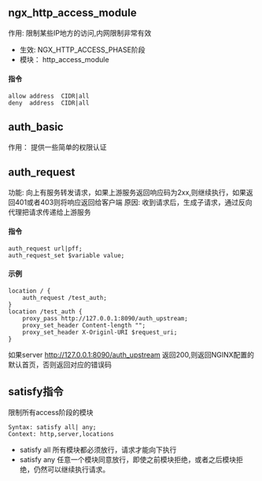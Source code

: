 ## ngx_http_access_module
作用: 限制某些IP地方的访问,内网限制非常有效
- 生效: NGX_HTTP_ACCESS_PHASE阶段
- 模块： http_access_module
#### 指令
```
allow address  CIDR|all
deny  address  CIDR|all
```
## auth_basic
作用： 提供一些简单的权限认证


## auth_request
功能: 向上有服务转发请求，如果上游服务返回响应码为2xx,则继续执行，如果返回401或者403则将响应返回给客户端
原因: 收到请求后，生成子请求，通过反向代理把请求传递给上游服务

#### 指令
```
auth_request url|pff;
auth_request_set $variable value;
```
#### 示例
```
location / {
    auth_request /test_auth;
}
location /test_auth {
    proxy_pass http://127.0.0.1:8090/auth_upstream;
    proxy_set_header Content-length "";
    proxy_set_header X-Originl-URI $request_uri;
}
```
如果server http://127.0.0.1:8090/auth_upstream 返回200,则返回NGINX配置的默认首页，否则返回对应的错误码


## satisfy指令
限制所有access阶段的模块
```
Syntax: satisfy all| any;
Context: http,server,locations
```

- satisfy all 所有模块都必须放行，请求才能向下执行
- satisfy any 任意一个模块同意放行，即使之前模块拒绝，或者之后模块拒绝，仍然可以继续执行请求。

